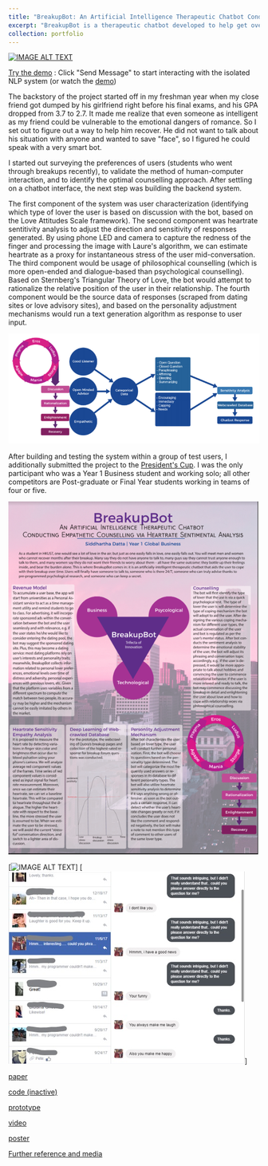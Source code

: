```yaml
---
title: "BreakupBot: An Artificial Intelligence Therapeutic Chatbot Conducting Empathetic Counselling via Heartrate Sentimental Analysis"
excerpt: "BreakupBot is a therapeutic chatbot developed to help get over romantic breakups. Organically acquired 200+ users of varying demographics. The system, initially built to help people who could not get over breakups, uses scraped content from dating sites and builds a philosophical counselling knowledge graph as the decision tree for generating responses to user input."
collection: portfolio
---
```


[![IMAGE ALT TEXT](http://img.youtube.com/vi/1NxWMQA7tlM/0.jpg)](https://www.youtube.com/watch?v=1NxWMQA7tlM)

[Try the demo](https://www.facebook.com/BreakupBot-20-1328526643902687/) : Click "Send Message" to start interacting with the isolated NLP system (or watch the [demo](https://www.youtube.com/watch?v=1NxWMQA7tlM))

The backstory of the project started off in my freshman year when my close friend got dumped by his girlfriend right before his final exams, and his GPA dropped from 3.7 to 2.7. It made me realize that even someone as intelligent as my friend could be vulnerable to the emotional dangers of romance. So I set out to figure out a way to help him recover. He did not want to talk about his situation with anyone and wanted to save "face", so I figured he could speak with a very smart bot.

I started out surveying the preferences of users (students who went through breakups recently), to validate the method of human-computer interaction, and to identify the optimal counselling approach. After settling on a chatbot interface, the next step was building the backend system. 

The first component of the system was user characterization (identifying which type of lover the user is based on discussion with the bot, based on the Love Attitudes Scale framework). The second component was heartrate sentitivity analysis to adjust the direction and sensitivity of responses generated. By using phone LED and camera to capture the redness of the finger and processing the image with Laure's algorithm, we can estimate heartrate as a proxy for instantaneous stress of the user mid-conversation. The third component would be usage of philosophical counselling (which is more open-ended and dialogue-based than psychological counselling). Based on Sternberg's Triangular Theory of Love, the bot would attempt to rationalize the relative position of the user in their relationship. The fourth component would be the source data of responses (scraped from dating sites or love advisory sites), and based on the personality adjustment mechanisms would run a text generation algorithm as response to user input. 

[![IMAGE ALT TEXT](/images/pipeline.PNG)](https://drive.google.com/file/d/142kTVrKNGH42splekvbfXGVtT9HhNQPq/view)

After building and testing the system within a group of test users, I additionally submitted the project to the [President's Cup](http://www.ust.hk/presidents_cup/). I was the only participant who was a Year 1 Business student and working solo; all other competitors are Post-graduate or Final Year students working in teams of four or five. 

[![IMAGE ALT TEXT](/images/poster.PNG)](https://drive.google.com/open?id=0Bya0t6OLDU2FNTV2S2NKTmpMSHc)

[![IMAGE ALT TEXT](/images/bb1.JPG)]
[![IMAGE ALT TEXT](/images/Inkedbb2_LI.JPG)]

[paper](https://drive.google.com/file/d/142kTVrKNGH42splekvbfXGVtT9HhNQPq/view)

[code (inactive)](https://github.com/s-datta/BreakupBot)

[prototype](https://www.facebook.com/BreakupBot-20-1328526643902687/) 

[video](https://www.youtube.com/watch?v=1NxWMQA7tlM)

[poster](https://drive.google.com/open?id=0Bya0t6OLDU2FNTV2S2NKTmpMSHc)

[Further reference and media](https://drive.google.com/open?id=0Bya0t6OLDU2FZFk1UzdiMU5qb1U)
